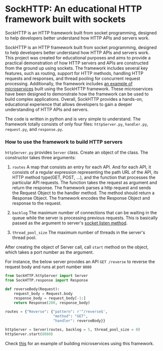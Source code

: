 # SockHTTP: An educational HTTP framework built with sockets

SockHTTP is an HTTP framework built from socket programming, designed to help developers better understand how HTTP APIs
and servers work.

SockHTTP is an HTTP framework built from socket programming, designed to help developers better understand how HTTP APIs
and servers work. This project was created for educational purposes and aims to provide a practical demonstration
of how HTTP servers and APIs are constructed from the ground up using sockets. The framework includes several key
features, such as routing, support for HTTP methods, handling HTTP requests and responses, and thread pooling for
concurrent request processing. Additionally, the framework includes
[an example of microservices](example/README.md#example-microservices) built using the SockHTTP framework. These
microservices have been designed to demonstrate how the framework can be used to build complex applications. Overall,
SockHTTP provides a hands-on, educational experience that allows developers to gain a deeper understanding of HTTP APIs
and servers.

The code is written in python and is very simple to understand. The framework totally consists of only four files:
`httpServer.py`, `handler.py`, `request.py`, and `response.py`.

### How to use the framework to build HTTP servers

`httpServer.py` provides `Server` class. Create an object of the class. The constructor takes three arguments:

1. `routes`
A map that consists an entry for each API. And for each API, it consists of a regular expression representing the
path URL of the API, its HTTP method type(GET, POST, ...), and the function that processes the particular API requests.
The function takes the request as argument and return the response. The framework parses a http request
and sends the Request Object to the handler method. The method should return a Response Object. The framework encodes
the Response Object and response to the request.

2. `backlog`
The maximum number of connections that can be waiting in the queue while the server is processing previous requests.
This is basically passed as the argument to server's
[socket listen method](https://docs.python.org/3/library/socket.html#:~:text=socket.listen(%5Bbacklog%5D)).

3. `thread_pool_size`
The maximum number of threads in the server's thread pool.

After creating the object of Server call, call `start` method on the object, which takes a port number as the argument.

For instance, the below server provides an API `GET /reverse` to reverse the request body and runs at port number `8080`

```python
from SockHTTP.httpServer import Server
from SockHTTP.response import Response

def reverseBody(Request):
    request_body = Request.body
    response_body = request_body[-1:]
    return Response(200, response_body)
    
routes = {"Reverse": {"pattern": r'^/reverse$',
                      "method": "GET",
                      "handler": reverseBody}}

httpServer = Server(routes, backlog = 5, thread_pool_size = 8)
httpServer.start(8080)
```

Check [this](example/README.md#example-microservices) for an example of building microservices using this framework.